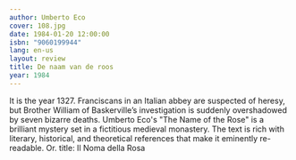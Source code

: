```yaml
---
author: Umberto Eco
cover: 108.jpg
date: 1984-01-20 12:00:00
isbn: "9060199944"
lang: en-us
layout: review
title: De naam van de roos
year: 1984
---
```


It is the year 1327. Franciscans in an Italian abbey are suspected of heresy, but Brother William of Baskerville’s investigation is suddenly overshadowed by seven bizarre deaths.
Umberto Eco's "The Name of the Rose" is a brilliant mystery set in a fictitious medieval monastery. The text is rich with literary, historical, and theoretical references that make it eminently re-readable. Or. title: Il Noma della Rosa
